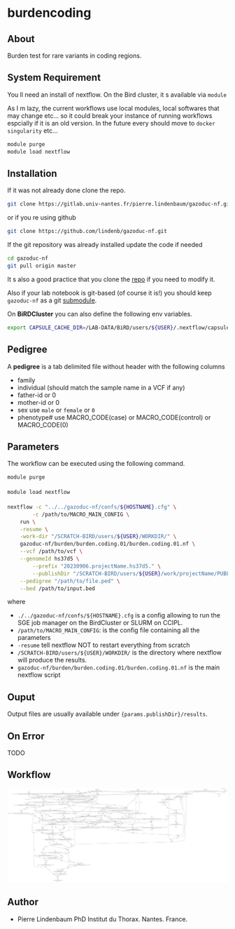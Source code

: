 


# burdencoding


## About


Burden test for rare variants in coding regions.



## System Requirement


You ll need an install of nextflow. On the Bird cluster, it s available via `module`

As I m lazy, the current workflows use local modules, local softwares that may change etc... so it could break your instance of running workflows espcially if it is an old version.
In the future every should move to  `docker` `singularity` etc...


```bash
module purge
module load nextflow
```

## Installation


If it was not already done clone the repo.

```bash
git clone https://gitlab.univ-nantes.fr/pierre.lindenbaum/gazoduc-nf.git
```

or if you re using github

```bash
git clone https://github.com/lindenb/gazoduc-nf.git
```

If the git repository was already installed update the code if needed

```bash
cd gazoduc-nf
git pull origin master
```

It s also a good practice that you clone the [repo](https://git-scm.com/book/en/v2/Git-Basics-Getting-a-Git-Repository) if you need to modify it.

Also if your lab notebook is git-based (of course it is!) you should keep `gazoduc-nf` as a git [submodule](https://git-scm.com/book/en/v2/Git-Tools-Submodules).


On **BiRDCluster** you can also define the following env variables.
```bash
export CAPSULE_CACHE_DIR=/LAB-DATA/BiRD/users/${USER}/.nextflow/capsule
```





## Pedigree


A **pedigree** is a tab delimited file without header with the following columns
 
 * family
 * individual (should match the sample name in a VCF  if any)
 * father-id or 0
 * mother-id or 0
 * sex use  `male`  or  `female` or  `0`
 * phenotype# use MACRO_CODE(case) or MACRO_CODE(control) or MACRO_CODE(0)



## Parameters






The workflow can be executed using the following command.

```bash
module purge

module load nextflow

nextflow -c "../../gazoduc-nf/confs/${HOSTNAME}.cfg" \
        -c /path/to/MACRO_MAIN_CONFIG \
	run \
	-resume \
	-work-dir "/SCRATCH-BIRD/users/${USER}/WORKDIR/" \
	gazoduc-nf/burden/burden.coding.01/burden.coding.01.nf \
	--vcf /path/to/vcf \
	--genomeId hs37d5 \
        --prefix "20230906.projectName.hs37d5." \
        --publishDir "/SCRATCH-BIRD/users/${USER}/work/projectName/PUBLISH" \
	--pedigree "/path/to/file.ped" \
	--bed /path/to/input.bed 


```

where 

 - `./../gazoduc-nf/confs/${HOSTNAME}.cfg` is a config allowing to run the SGE job manager on the BirdCluster or SLURM on CCIPL.
 - `/path/to/MACRO_MAIN_CONFIG`: is the config file containing all the parameters
 - `-resume` tell nextflow NOT to restart everything from scratch
 - `/SCRATCH-BIRD/users/${USER}/WORKDIR/` is the directory where nextflow will produce the results.
 - `gazoduc-nf/burden/burden.coding.01/burden.coding.01.nf` is the main nextflow script








## Ouput



Output files are usually available under `{params.publishDir}/results`.

## On Error


TODO

## Workflow


![workflow.svg](workflow.svg)

## Author


 + Pierre Lindenbaum PhD Institut du Thorax. Nantes. France.


